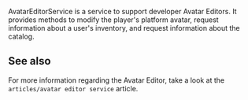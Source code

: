 AvatarEditorService is a service to support developer Avatar Editors. It provides methods to modify the player's platform avatar, request information about a user's inventory, and request information about the catalog.

See also
--------

For more information regarding the Avatar Editor, take a look at the `articles/avatar editor service` article.